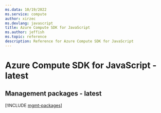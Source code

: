 ```yaml
---
ms.data: 10/19/2022
ms.service: compute
author: xirzec
ms.devlang: javascript
title: Azure Compute SDK for JavaScript
ms.author: jeffish
ms.topic: reference
description: Reference for Azure Compute SDK for JavaScript
---
```

# Azure Compute SDK for JavaScript - latest

## Management packages - latest
[!INCLUDE [mgmt-packages](compute-mgmt-index.md)]
